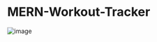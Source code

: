 # MERN-Workout-Tracker
![image](https://github.com/Sachin2911/MERN-Workout-Tracker/assets/61116926/20ba6dbe-9122-4113-9cce-f13b685eab18)
